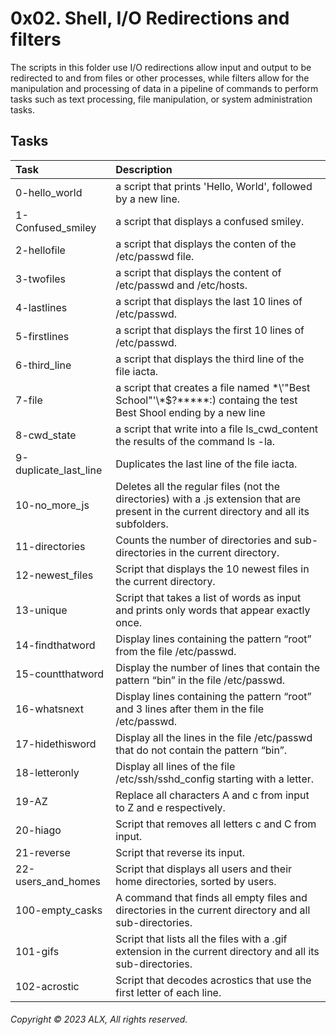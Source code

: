 # 0x02. Shell, I/O Redirections and filters
The scripts in this folder use I/O redirections allow input and output to be redirected to and from files or other processes, while filters allow for the manipulation and processing of data in a pipeline of commands to perform tasks such as text processing, file manipulation, or system administration tasks.
## Tasks
| Task | Description |
|:--|:--|
| 0-hello_world | a script that prints 'Hello, World', followed by a new line. |
| 1-Confused_smiley | a script that displays a confused smiley. |
| 2-hellofile | a script that displays the conten of the /etc/passwd file. |
| 3-twofiles | a script that displays the content of /etc/passwd and /etc/hosts. |
| 4-lastlines | a script that displays the last 10 lines of /etc/passwd. |
| 5-firstlines | a script that displays the first 10 lines of /etc/passwd. |
| 6-third_line | a script that displays the third line of the file iacta. |
| 7-file | a script that creates a file named \*\\'"Best School"\'\\*$\?\*\*\*\*\*:) containg the test Best Shool ending by a new line|
| 8-cwd_state | a script that write into a file ls_cwd_content the results of the command ls -la. |
| 9-duplicate_last_line | Duplicates the last line of the file iacta. |
| 10-no_more_js | Deletes all the regular files (not the directories) with a .js extension that are present in the current directory and all its subfolders. |
| 11-directories | Counts the number of directories and sub-directories in the current directory. |
| 12-newest_files | Script that displays the 10 newest files in the current directory. |
| 13-unique | Script that takes a list of words as input and prints only words that appear exactly once. |
| 14-findthatword | Display lines containing the pattern “root” from the file /etc/passwd. |
| 15-countthatword | Display the number of lines that contain the pattern “bin” in the file /etc/passwd. |
| 16-whatsnext | Display lines containing the pattern “root” and 3 lines after them in the file /etc/passwd. |
| 17-hidethisword | Display all the lines in the file /etc/passwd that do not contain the pattern “bin”. |
| 18-letteronly | Display all lines of the file /etc/ssh/sshd_config starting with a letter. |
| 19-AZ | Replace all characters A and c from input to Z and e respectively. |
| 20-hiago | Script that removes all letters c and C from input. |
| 21-reverse | Script that reverse its input. |
| 22-users_and_homes | Script that displays all users and their home directories, sorted by users. |
| 100-empty_casks | A command that finds all empty files and directories in the current directory and all sub-directories. |
| 101-gifs | Script that lists all the files with a .gif extension in the current directory and all its sub-directories. |
| 102-acrostic | Script that decodes acrostics that use the first letter of each line. |
###### Copyright © 2023 ALX, All rights reserved.
